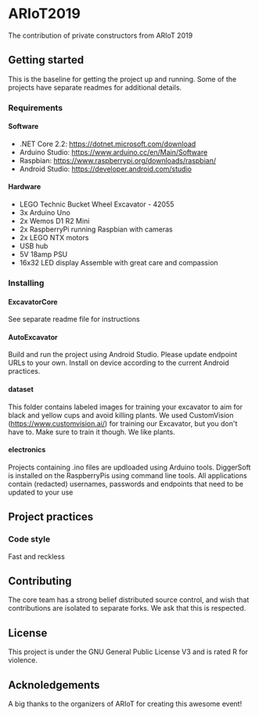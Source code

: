 # ARIoT2019
The contribution of private constructors from ARIoT 2019

## Getting started
This is the baseline for getting the project up and running. Some of the projects have separate readmes for additional details.

### Requirements
#### Software
* .NET Core 2.2: https://dotnet.microsoft.com/download
* Arduino Studio: https://www.arduino.cc/en/Main/Software
* Raspbian: https://www.raspberrypi.org/downloads/raspbian/
* Android Studio: https://developer.android.com/studio

#### Hardware
* LEGO Technic Bucket Wheel Excavator - 42055
* 3x Arduino Uno
* 2x Wemos D1 R2 Mini
* 2x RaspberryPi running Raspbian with cameras
* 2x LEGO NTX motors
* USB hub
* 5V 18amp PSU
* 16x32 LED display
Assemble with great care and compassion

### Installing

#### ExcavatorCore
See separate readme file for instructions

#### AutoExcavator
Build and run the project using Android Studio. Please update endpoint URLs to your own. Install on device according to the current Android practices. 

#### dataset
This folder contains labeled images for training your excavator to aim for black and yellow cups and avoid killing plants. We used CustomVision (https://www.customvision.ai/) for training our Excavator, but you don't have to. Make sure to train it though. We like plants.

#### electronics
Projects containing .ino files are updloaded using Arduino tools. DiggerSoft is installed on the RaspberryPis using command line tools. All applications contain (redacted) usernames, passwords and endpoints that need to be updated to your use

## Project practices
### Code style
Fast and reckless

## Contributing
The core team has a strong belief distributed source control, and wish that contributions are isolated to separate forks. We ask that this is respected.

## License
This project is under the GNU General Public License V3 and is rated R for violence.

## Acknoledgements
A big thanks to the organizers of ARIoT for creating this awesome event!
